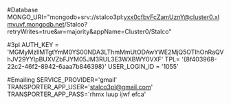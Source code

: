 #Database
MONGO_URI="mongodb+srv://stalco3pl:yxx0cfbvFcZamUznY@cluster0.xlmvuvf.mongodb.net/Stalco?retryWrites=true&w=majority&appName=Cluster0/Stalco"

#3pl
AUTH_KEY = 'MGMyMzllMTgtYmM0YS00NDA3LThmMmUtODAwYWE2MjQ5OTlhOnRaQVhJV29YYlpBUXVZbFJYM05JM3RUL3E3WXBWY0VXF'
TPL= '{8f403968-22c2-46f2-8942-6aaa7b846398}'
USER_LOGIN_ID = '1055'


#Emailing 
SERVICE_PROVIDER='gmail'
TRANSPORTER_APP_USER='stalco3pl@gmail.com'
TRANSPORTER_APP_PASS='rhmx luup ijwf efca'
